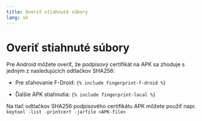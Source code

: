 ```yaml
---
title: Overiť stiahnuté súbory
lang: sk 
---
```


# Overiť stiahnuté súbory

Pre Android môžete overiť, že podpisový certifikát na APK sa zhoduje s jedným z nasledujúcich odtlačkov SHA256:

* Pre sťahovanie F-Droid:
  `{% include fingerprint-f-droid %}`

* Ďalšie APK stiahnutia:
  `{% include fingerprint-local %}`

Na tlač odtlačkov SHA256 podpisového certifikátu APK môžete použiť napr.
`keytool -list -printcert -jarfile <APK-file> `

